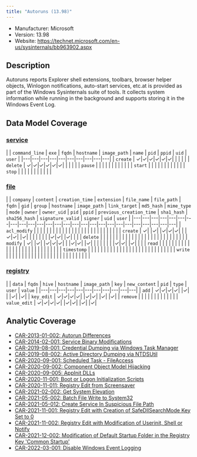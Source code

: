 ```yaml
---
title: "Autoruns (13.98)"
---
```


- Manufacturer: Microsoft
- Version: 13.98
- Website: https://technet.microsoft.com/en-us/sysinternals/bb963902.aspx


## Description
Autoruns reports Explorer shell extensions, toolbars, browser helper objects, Winlogon notifications, auto-start services, etc.at is provided as part of the Windows Sysinternals suite of tools. It collects system information while running in the background and supports storing it in the Windows Event Log.



## Data Model Coverage

### [service](../data_model/service)

| | `command_line` | `exe` | `fqdn` | `hostname` | `image_path` | `name` | `pid` | `ppid` | `uid` | `user` |
|---|---|---|---|---|---|---|---|---|---|
| `create` | ✓|✓|✓|✓|✓|✓| | | | |
| `delete` | ✓|✓|✓|✓|✓|✓| | | | |
| `pause` |  | | | | | | | | | |
| `start` |  | | | | | | | | | |
| `stop` |  | | | | | | | | | |

### [file](../data_model/file)

| | `company` | `content` | `creation_time` | `extension` | `file_name` | `file_path` | `fqdn` | `gid` | `group` | `hostname` | `image_path` | `link_target` | `md5_hash` | `mime_type` | `mode` | `owner` | `owner_uid` | `pid` | `ppid` | `previous_creation_time` | `sha1_hash` | `sha256_hash` | `signature_valid` | `signer` | `uid` | `user` |
|---|---|---|---|---|---|---|---|---|---|---|---|---|---|---|---|---|---|---|---|---|---|---|---|---|---|
| `acl_modify` |  | | | | | | | | | | | | | | | | | | | | | | | | | |
| `create` | ✓| |✓| |✓|✓|✓| | |✓|✓| |✓| | | | | | | |✓|✓| |✓| | |
| `delete` |  | | | | | | | | | | | | | | | | | | | | | | | | | |
| `modify` | ✓| |✓| |✓|✓|✓| | |✓|✓| |✓| | | | | | | |✓|✓| |✓| | |
| `read` |  | | | | | | | | | | | | | | | | | | | | | | | | | |
| `timestomp` |  | | | | | | | | | | | | | | | | | | | | | | | | | |
| `write` |  | | | | | | | | | | | | | | | | | | | | | | | | | |

### [registry](../data_model/registry)

| | `data` | `fqdn` | `hive` | `hostname` | `image_path` | `key` | `new_content` | `pid` | `type` | `user` | `value` |
|---|---|---|---|---|---|---|---|---|---|---|
| `add` | ✓|✓|✓|✓| |✓| | |✓| |✓|
| `key_edit` | ✓|✓|✓|✓| |✓|✓| |✓| |✓|
| `remove` |  | | | | | | | | | | |
| `value_edit` | ✓|✓|✓|✓| |✓|✓| |✓| |✓|




## Analytic Coverage

 - [CAR-2013-01-002: Autorun Differences](../analytics/CAR-2013-01-002)
 - [CAR-2014-02-001: Service Binary Modifications](../analytics/CAR-2014-02-001)
 - [CAR-2019-08-001: Credential Dumping via Windows Task Manager](../analytics/CAR-2019-08-001)
 - [CAR-2019-08-002: Active Directory Dumping via NTDSUtil](../analytics/CAR-2019-08-002)
 - [CAR-2020-09-001: Scheduled Task - FileAccess](../analytics/CAR-2020-09-001)
 - [CAR-2020-09-002: Component Object Model Hijacking](../analytics/CAR-2020-09-002)
 - [CAR-2020-09-005: AppInit DLLs](../analytics/CAR-2020-09-005)
 - [CAR-2020-11-001: Boot or Logon Initialization Scripts](../analytics/CAR-2020-11-001)
 - [CAR-2020-11-011: Registry Edit from Screensaver](../analytics/CAR-2020-11-011)
 - [CAR-2021-02-002: Get System Elevation](../analytics/CAR-2021-02-002)
 - [CAR-2021-05-002: Batch File Write to System32](../analytics/CAR-2021-05-002)
 - [CAR-2021-05-012: Create Service In Suspicious File Path](../analytics/CAR-2021-05-012)
 - [CAR-2021-11-001: Registry Edit with Creation of SafeDllSearchMode Key Set to 0](../analytics/CAR-2021-11-001)
 - [CAR-2021-11-002: Registry Edit with Modification of Userinit, Shell or Notify](../analytics/CAR-2021-11-002)
 - [CAR-2021-12-002: Modification of Default Startup Folder in the Registry Key 'Common Startup'](../analytics/CAR-2021-12-002)
 - [CAR-2022-03-001: Disable Windows Event Logging](../analytics/CAR-2022-03-001)
